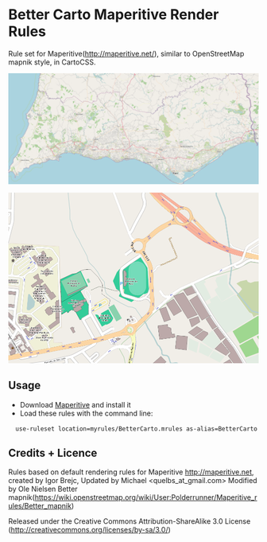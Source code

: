 Better Carto Maperitive Render Rules
==============================

Rule set for Maperitive(http://maperitive.net/), similar to OpenStreetMap mapnik style, in CartoCSS.

![Preview](bettercarto-screenshot.png?raw=true "Preview")

![Preview Detail](bettercarto-screenshot_detail.png?raw=true "Detail")

## Usage

* Download [Maperitive](http://maperitive.net) and install it
* Load these rules with the command line:

```
  use-ruleset location=myrules/BetterCarto.mrules as-alias=BetterCarto
```

## Credits + Licence

Rules based on default rendering rules for Maperitive
http://maperitive.net, created by Igor Brejc, Updated by Michael <quelbs_at_gmail.com>
Modified by Ole Nielsen
Better mapnik(https://wiki.openstreetmap.org/wiki/User:Polderrunner/Maperitive_rules/Better_mapnik)

Released under the Creative Commons Attribution-ShareAlike 3.0 License (http://creativecommons.org/licenses/by-sa/3.0/)
